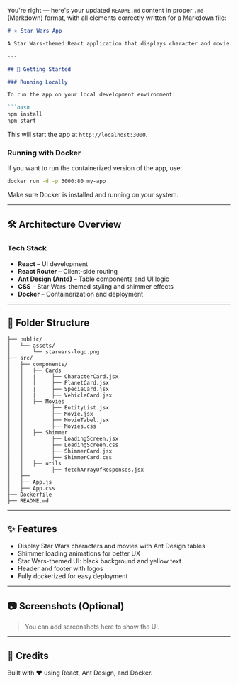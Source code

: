 You're right — here's your updated `README.md` content in proper `.md` (Markdown) format, with all elements correctly written for a Markdown file:

````md
# ⭐ Star Wars App

A Star Wars-themed React application that displays character and movie data in a stylish UI using Ant Design, with support for Docker containerization.

---

## 🚀 Getting Started

### Running Locally

To run the app on your local development environment:

```bash
npm install
npm start
````

This will start the app at `http://localhost:3000`.

### Running with Docker

If you want to run the containerized version of the app, use:

```bash
docker run -d -p 3000:80 my-app
```

Make sure Docker is installed and running on your system.

---

## 🛠 Architecture Overview

### Tech Stack

* **React** – UI development
* **React Router** – Client-side routing
* **Ant Design (Antd)** – Table components and UI logic
* **CSS** – Star Wars-themed styling and shimmer effects
* **Docker** – Containerization and deployment

---

## 📁 Folder Structure

```
├── public/
│   └── assets/
│       └── starwars-logo.png
├── src/
│   ├── components/
│   │   ├── Cards
│   │   |     ├── CharacterCard.jsx
│   │   |     ├── PlanetCard.jsx
│   │   |     ├── SpecieCard.jsx
│   │   |     ├── VehicleCard.jsx
│   │   ├── Movies
│   │         ├── EntityList.jsx
│   │         ├── Movie.jsx
│   │         ├── MovieTabel.jsx
│   │         ├── Movies.css
│   │   ├── Shimmer
│   │         ├── LoadingScreen.jsx
│   │         ├── LoadingScreen.css
│   │         ├── ShimmerCard.jsx
│   │         ├── ShimmerCard.css
│   │   ├── utils
│   │         ├── fetchArrayOfResponses.jsx
│   ├── 
│   ├── App.js
│   ├── App.css
├── Dockerfile
├── README.md
```

---

## ✨ Features

* Display Star Wars characters and movies with Ant Design tables
* Shimmer loading animations for better UX
* Star Wars-themed UI: black background and yellow text
* Header and footer with logos
* Fully dockerized for easy deployment

---

## 📷 Screenshots (Optional)

> You can add screenshots here to show the UI.

---

## 🧠 Credits

Built with ❤️ using React, Ant Design, and Docker.


